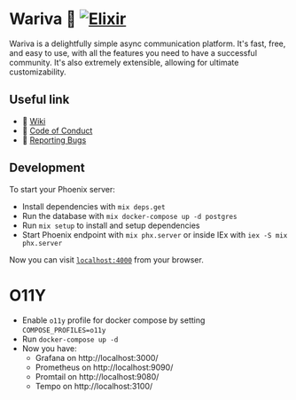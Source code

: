 # Wariva 🐒 [![Elixir](https://github.com/wariva/wariva/actions/workflows/ci.yaml/badge.svg)](https://github.com/wariva/wariva/actions/workflows/ci.yaml)

Wariva is a delightfully simple async communication platform. It's fast, free, and easy to use, with all the features you need to have a successful community. It's also extremely extensible, allowing for ultimate customizability.

## Useful link

* 📜 [Wiki](https://github.com/wariva/wariva/wiki)
* 👮 [Code of Conduct](https://github.com/wariva/wariva/wiki/Code-of-Conduct)
* 🐛 [Reporting Bugs](https://github.com/wariva/wariva/wiki/Reporting-Bugs)

## Development

To start your Phoenix server:

* Install dependencies with `mix deps.get`
* Run the database with `mix docker-compose up -d postgres`
* Run `mix setup` to install and setup dependencies
* Start Phoenix endpoint with `mix phx.server` or inside IEx with `iex -S mix phx.server`

Now you can visit [`localhost:4000`](http://localhost:4000) from your browser.

# O11Y

- Enable `o11y` profile for docker compose by setting `COMPOSE_PROFILES=o11y`
- Run `docker-compose up -d`
- Now you have:
  - Grafana on http://localhost:3000/
  - Prometheus on http://localhost:9090/
  - Promtail on http://localhost:9080/
  - Tempo on http://localhost:3100/
